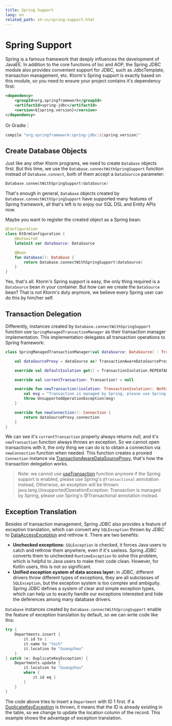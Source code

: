 ```yaml
---
title: Spring Support
lang: en
related_path: zh-cn/spring-support.html
---
```


# Spring Support

Spring is a famous framework that deeply influences the development of JavaEE. In addition to the core functions of Ioc and AOP, the Spring JDBC module also provides convenient support for JDBC, such as JdbcTemplate, transaction management, etc. Ktorm's Spring support is exactly based on this module, so you need to ensure your project contains it's dependency first: 

```xml
<dependency>
    <groupId>org.springframework</groupId>
    <artifactId>spring-jdbc</artifactId>
    <version>${spring.version}</version>
</dependency>
```

Or Gradle：

```groovy
compile "org.springframework:spring-jdbc:${spring.version}"
```

## Create Database Objects

Just like any other Ktorm programs, we need to create `Database` objects first. But this time, we use the `Database.connectWithSpringSupport` function instead of `Database.connect`, both of them accept a `DataSourcce` parameter: 

```kotlin
Database.connectWithSpringSupport(dataSource)
```

That's enough in general, `Database` objects created by `Database.connectWithSpringSupport` have supported many features of Spring framework, all that's left is to enjoy our SQL DSL and Entity APIs now. 

Maybe you want to register the created object as a Spring bean: 

```kotlin
@Configuration
class KtOrmConfiguration {
    @Autowired
    lateinit var dataSource: DataSource

    @Bean
    fun database(): Database {
        return Database.connectWithSpringSupport(dataSource)
    }
}
```

Yes, that's all. Ktorm's Spring support is easy, the only thing required is a `DataSource` bean in your container. But how can we create the `DataSource` bean? That is not Ktorm's duty anymore, we believe every Spring user can do this by him/her self. 

## Transaction Delegation

Differently, instances created by `Database.connectWithSpringSupport` function use `SpringManagedTransactionManager` as their transaction manager implementation. This implementation delegates all transaction operations to Spring framework: 

```kotlin
class SpringManagedTransactionManager(val dataSource: DataSource) : TransactionManager {

    val dataSourceProxy = dataSource as? TransactionAwareDataSourceProxy ?: TransactionAwareDataSourceProxy(dataSource)

    override val defaultIsolation get() = TransactionIsolation.REPEATABLE_READ

    override val currentTransaction: Transaction? = null

    override fun newTransaction(isolation: TransactionIsolation): Nothing {
        val msg = "Transaction is managed by Spring, please use Spring's @Transactional annotation instead."
        throw UnsupportedOperationException(msg)
    }

    override fun newConnection(): Connection {
        return dataSourceProxy.connection
    }
}
```

We can see it's `currentTransaction` property always returns null, and it's `newTransaction` function always throws an exception. So we cannot open transactions with it, the only thing we can do is to obtain a connection via `newConnection` function when needed. This function creates a proxied `Connection` instance via [TransactionAwareDataSourceProxy](https://docs.spring.io/spring/docs/current/javadoc-api/org/springframework/jdbc/datasource/TransactionAwareDataSourceProxy.html), that's how the transaction delegation works. 

> Note: we cannot use [useTransaction](./transaction-management.html#useTransaction-function) function anymore if the Spring support is enabled, please use Spring's `@Transactional` annotation instead, Otherwise, an exception will be thrown: java.lang.UnsupportedOperationException: Transaction is managed by Spring, please use Spring's @Transactional annotation instead. 

## Exception Translation

Besides of transaction management, Spring JDBC also provides a feature of exception translation, which can convert any `SQLException` thrown by JDBC to [DataAccessException](https://docs.spring.io/spring/docs/current/javadoc-api/org/springframework/dao/DataAccessException.html) and rethrow it. There are two benefits: 

- **Unchecked exceptions:** `SQLException` is checked, it forces Java users to catch and rethrow them anywhere, even if it's useless. Spring JDBC converts them to unchecked `RuntimeException` to solve this problem, which is helpful to Java users to make their code clean. However, for Kotlin users, this is not so significant. 
- **Unified exception system of data access layer:** in JDBC, different drivers throw different types of exceptions, they are all subclasses of `SQLException`, but the exception system is too complex and ambiguity. Spring JDBC defines a system of clear and simple exception types, which can help us to exactly handle our exceptions interested and hide the deferences among many database drivers.

`Database` instances created by `Database.connectWithSpringSupport` enable the feature of exception translation by default, so we can write code like this: 

```kotlin
try {
    Departments.insert { 
        it.id to 1
        it.name to "tech"
        it.location to "Guangzhou"
    }
} catch (e: DuplicateKeyException) {
    Departments.update { 
        it.location to "Guangzhou"
        where { 
            it.id eq 1
        }
    }
}
```

The code above tries to insert a `Department` with ID 1 first. If a [DuplicateKeyException](https://docs.spring.io/spring/docs/current/javadoc-api/org/springframework/dao/DuplicateKeyException.html) is thrown, it means that the ID is already existing in the table, so we change to update the location column of the record. This example shows the advantage of exception translation. 

